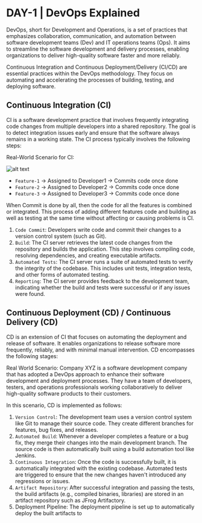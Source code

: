 # DAY-1 | DevOps Explained

DevOps, short for Development and Operations, is a set of practices that emphasizes collaboration, communication, and automation between software development teams (Dev) and IT operations teams (Ops). It aims to streamline the software development and delivery processes, enabling organizations to deliver high-quality software faster and more reliably.

Continuous Integration and Continuous Deployment/Delivery (CI/CD) are essential practices within the DevOps methodology. They focus on automating and accelerating the processes of building, testing, and deploying software.

## Continuous Integration (CI)

CI is a software development practice that involves frequently integrating code changes from multiple developers into a shared repository. The goal is to detect integration issues early and ensure that the software always remains in a working state. The CI process typically involves the following steps:

Real-World Scenario for CI:

![alt text](https://github.com/jaiswaladi246/30-Days-Of-DevOps/blob/main/Images/1.png?raw=true)
- `Feature-1` → Assigned to Developer1 → Commits code once done
- `Feature-2` → Assigned to Developer2 → Commits code once done
- `Feature-3` → Assigned to Developer3 → Commits code once done

When Commit is done by all, then the code for all the features is combined or integrated. This process of adding different features code and building as well as testing at the same time without affecting or causing problems is CI.

1. `Code Commit`: Developers write code and commit their changes to a version control system (such as Git).
2. `Build`: The CI server retrieves the latest code changes from the repository and builds the application. This step involves compiling code, resolving dependencies, and creating executable artifacts.
3. `Automated Tests`: The CI server runs a suite of automated tests to verify the integrity of the codebase. This includes unit tests, integration tests, and other forms of automated testing.
4. `Reporting`: The CI server provides feedback to the development team, indicating whether the build and tests were successful or if any issues were found.

## Continuous Deployment (CD) / Continuous Delivery (CD)

CD is an extension of CI that focuses on automating the deployment and release of software. It enables organizations to release software more frequently, reliably, and with minimal manual intervention. CD encompasses the following stages:

Real World Scenario:
Company XYZ is a software development company that has adopted a DevOps approach to enhance their software development and deployment processes. They have a team of developers, testers, and operations professionals working collaboratively to deliver high-quality software products to their customers.

In this scenario, CD is implemented as follows:

1. `Version Control`: The development team uses a version control system like Git to manage their source code. They create different branches for features, bug fixes, and releases.
2. `Automated Build`: Whenever a developer completes a feature or a bug fix, they merge their changes into the main development branch. The source code is then automatically built using a build automation tool like Jenkins.
3. `Continuous Integration`: Once the code is successfully built, it is automatically integrated with the existing codebase. Automated tests are triggered to ensure that the new changes haven't introduced any regressions or issues.
4. `Artifact Repository`: After successful integration and passing the tests, the build artifacts (e.g., compiled binaries, libraries) are stored in an artifact repository such as JFrog Artifactory.
5. Deployment Pipeline: The deployment pipeline is set up to automatically deploy the built artifacts to
